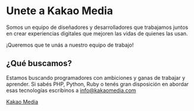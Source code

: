 Unete a Kakao Media
===================
Somos un equipo de diseñadores y desarrolladores que trabajamos juntos en crear experiencias digitales que mejoren las vidas de quienes las usan. 

¡Queremos que te unás a nuestro equipo de trabajo!

## ¿Qué buscamos?

Estamos buscando programadores con ambiciones y ganas de trabajar y aprender. Si sabés PHP, Python, Ruby o tenés gran disposición en abordar esas tecnologías escribinos a info@kakaomedia.com

[Kakao Media](http://kakaomedia.com/ "Kakao Media")




